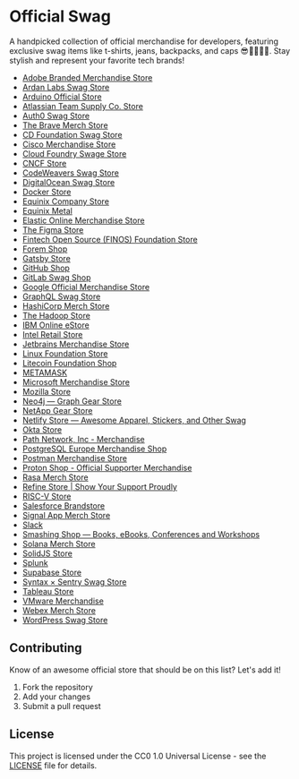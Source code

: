 # Official Swag

A handpicked collection of official merchandise for developers, featuring exclusive swag items like t-shirts, jeans, backpacks, and caps 😎👕👖🎒🧢. Stay stylish and represent your favorite tech brands!

* [Adobe Branded Merchandise Store](https://adobestore.com/ "Adobe Branded Merchandise Store")
* [Ardan Labs Swag Store](https://store.ardanlabs.com/ "Ardan Labs Swag Store")
* [Arduino Official Store](https://store.arduino.cc/ "Arduino Official Store")
* [Atlassian Team Supply Co. Store](https://shop.atlassian.com/ "Atlassian Team Supply Co. Store")
* [Auth0 Swag Store](https://auth0.myspreadshop.com/ "Auth0 Swag Store")
* [The Brave Merch Store](https://store.brave.com/ "The Brave Merch Store")
* [CD Foundation Swag Store](https://store.cd.foundation/ "CD Foundation Swag Store")
* [Cisco Merchandise Store](https://www.cisco.com/c/en/us/about/company-store.html "Cisco Merchandise Store")
* [Cloud Foundry Swage Store](https://store-cloudfoundry.org/ "Cloud Foundry Swage Store")
* [CNCF Store](https://store.cncf.io/ "CNCF Store")
* [CodeWeavers Swag Store](https://www.codeweavers.com/store/swag/ "CodeWeavers Swag Store")
* [DigitalOcean Swag Store](https://store.digitalocean.com/ "DigitalOcean Swag Store")
* [Docker Store](https://docker.postal.store/ "Docker Store")
* [Equinix Company Store](https://store.equinix.com/ "Equinix Company Store")
* [Equinix Metal](https://shop.equinixmetal.com/ "Equinix Metal")
* [Elastic Online Merchandise Store](https://store.ecompanystore.com/elastic/Shop/#/ "Elastic Online Merchandise Store")
* [The Figma Store](https://store.figma.com/ "The Figma Store")
* [Fintech Open Source (FINOS) Foundation Store](https://store-finos.myshopify.com/ "Fintech Open Source (FINOS) Foundation Store")
* [Forem Shop](https://shop.forem.com/ "Forem Shop")
* [Gatsby Store](https://store.gatsbyjs.org/ "Gatsby Store")
* [GitHub Shop](https://thegithubshop.com/ "GitHub Shop")
* [GitLab Swag Shop](https://shop.gitlab.com/ "GitLab Swag Shop")
* [Google Official Merchandise Store](https://shop.googlemerchandisestore.com/ "Google Official Merchandise Store")
* [GraphQL Swag Store](https://store.graphql.org/ "GraphQL Swag Store")
* [HashiCorp Merch Store](https://store.hashicorp.com/ "HashiCorp Merch Store")
* [The Hadoop Store](https://www.cafepress.com/hadoop "The Hadoop Store")
* [IBM Online eStore](https://logostore-globalid.us/ "IBM Online eStore")
* [Intel Retail Store](https://www.theintelstore.com/ "Intel Retail Store")
* [Jetbrains Merchandise Store](https://www.jetbrainsmerchandise.com/ "Jetbrains Merchandise Store")
* [Linux Foundation Store](https://linuxfoundation.store/ "Linux Foundation Store")
* [Litecoin Foundation Shop](https://shop.litecoin.net/ "Litecoin Foundation Shop") 
* [METAMASK](https://metamask.myspreadshop.com/ "METAMASK")
* [Microsoft Merchandise Store](https://www.microsoftmerchandise.com/ "Microsoft Merchandise Store")
* [Mozilla Store](https://mozilla-na.myspreadshop.com/ "Mozilla Store")
* [Neo4j — Graph Gear Store](https://www.bystadium.com/us/en/stores/neo4j-45148/S565400238 "Neo4j — Graph Gear Store")
* [NetApp Gear Store](https://www.netappgear.com/ "NetApp Gear Store")
* [Netlify Store — Awesome Apparel, Stickers, and Other Swag](https://swag.netlify.com/ "Netlify Store — Awesome Apparel, Stickers, and Other Swag")
* [Okta Store](https://okta.mybrightsites.com/ "Okta Store")
* [Path Network, Inc - Merchandise](https://merch.path.net/ "Path Network, Inc - Merchandise")
* [PostgreSQL Europe Merchandise Shop](https://postgresqleu.myspreadshop.net/ "PostgreSQL Europe Merchandise Shop")
* [Postman Merchandise Store](https://store.postman.com/ "Postman Merchandise Store")
* [Proton Shop - Official Supporter Merchandise](https://shop.proton.me/ "Proton Shop - Official Supporter Merchandise")
* [Rasa Merch Store](https://shop.rasa.com "Rasa Merch Store")
* [Refine Store | Show Your Support Proudly](https://store.refine.dev/ "Refine Store | Show Your Support Proudly")
* [RISC-V Store](https://risc-v-store.myshopify.com/ "RISC-V Store")
* [Salesforce Brandstore](https://www.salesforcestore.com/ "Salesforce Brandstore")
* [Signal App Merch Store](https://shop.signal.org/ "Signal App Merch Store")
* [Slack](https://salesforcestore.com/slack/ "Slack")
* [Smashing Shop — Books, eBooks, Conferences and Workshops](https://shop.smashingmagazine.com/ "Smashing Shop — Books, eBooks, Conferences and Workshops")
* [Solana Merch Store](https://store.solana.com/ "Solana Merch Store")
* [SolidJS Store](https://www.solidjs.com/store "SolidJS Store")
* [Splunk](https://www.mypromomall.com/splunk "Splunk")
* [Supabase Store](https://store.supabase.com/ "Supabase Store")
* [Syntax × Sentry Swag Store](https://sentry.shop/ "Syntax × Sentry Swag Store")
* [Tableau Store](https://www.bdasites.com/tableau/Main/Default "Tableau Store")
* [VMware Merchandise](https://www.vmware.com/company/merchandise.html "VMware Merchandise")
* [Webex Merch Store](https://webex-promo.cisco.com/country "Webex Merch Store")
* [WordPress Swag Store](https://mercantile.wordpress.org/ "WordPress Swag Store")


## Contributing

Know of an awesome official store that should be on this list? Let's add it!

1. Fork the repository
2. Add your changes
3. Submit a pull request

## License

This project is licensed under the CC0 1.0 Universal License - see the [LICENSE](LICENSE) file for details.

